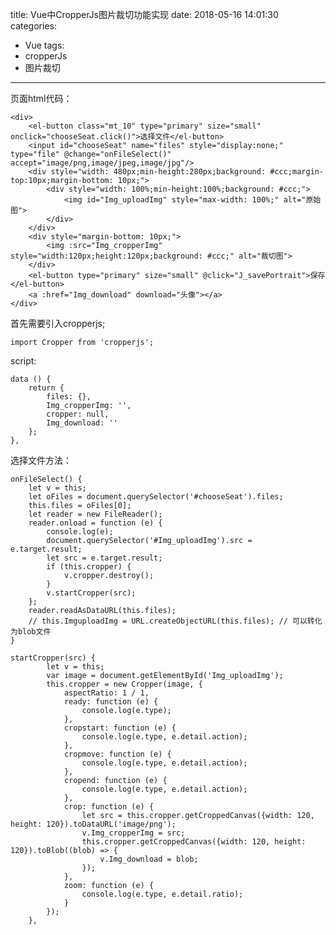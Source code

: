 title: Vue中CropperJs图片裁切功能实现
date: 2018-05-16 14:01:30
categories:
- Vue
tags:
- cropperJs
- 图片裁切
---
页面html代码：

    <div>
        <el-button class="mt_10" type="primary" size="small" onclick="chooseSeat.click()">选择文件</el-button>
        <input id="chooseSeat" name="files" style="display:none;" type="file" @change="onFileSelect()" accept="image/png,image/jpeg,image/jpg"/>
        <div style="width: 480px;min-height:280px;background: #ccc;margin-top:10px;margin-bottom: 10px;">
            <div style="width: 100%;min-height:100%;background: #ccc;">
                <img id="Img_uploadImg" style="max-width: 100%;" alt="原始图">
            </div>
        </div>
        <div style="margin-bottom: 10px;">
            <img :src="Img_cropperImg" style="width:120px;height:120px;background: #ccc;" alt="裁切图">
        </div>
        <el-button type="primary" size="small" @click="J_savePortrait">保存</el-button>
        <a :href="Img_download" download="头像"></a>
    </div>
<!-- more -->
首先需要引入cropperjs;

    import Cropper from 'cropperjs';
script:

    data () {
        return {
            files: {},
            Img_cropperImg: '',
            cropper: null,
            Img_download: ''
        };
    },

选择文件方法：

    onFileSelect() {
        let v = this;
        let oFiles = document.querySelector('#chooseSeat').files;
        this.files = oFiles[0];
        let reader = new FileReader();
        reader.onload = function (e) {
            console.log(e);
            document.querySelector('#Img_uploadImg').src = e.target.result;
            let src = e.target.result;
            if (this.cropper) {
                v.cropper.destroy();
            }
            v.startCropper(src);
        };
        reader.readAsDataURL(this.files);
        // this.ImguploadImg = URL.createObjectURL(this.files); // 可以转化为blob文件
    }


<!-- startCropper--初始化裁切功能 -->

    startCropper(src) {
            let v = this;
            var image = document.getElementById('Img_uploadImg');
            this.cropper = new Cropper(image, {
                aspectRatio: 1 / 1,
                ready: function (e) {
                    console.log(e.type);
                },
                cropstart: function (e) {
                    console.log(e.type, e.detail.action);
                },
                cropmove: function (e) {
                    console.log(e.type, e.detail.action);
                },
                cropend: function (e) {
                    console.log(e.type, e.detail.action);
                },
                crop: function (e) {
                    let src = this.cropper.getCroppedCanvas({width: 120, height: 120}).toDataURL('image/png');
                    v.Img_cropperImg = src;
                    this.cropper.getCroppedCanvas({width: 120, height: 120}).toBlob((blob) => {
                        v.Img_download = blob;
                    });
                },
                zoom: function (e) {
                    console.log(e.type, e.detail.ratio);
                }
            });
        },

